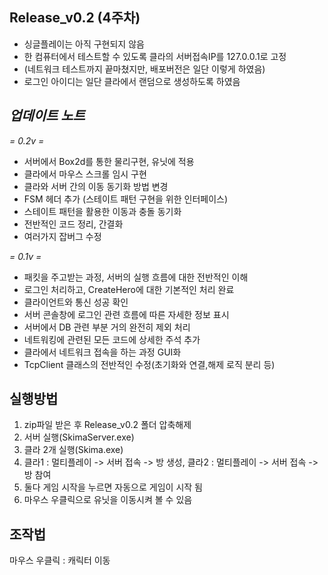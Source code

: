 Release_v0.2 (4주차)
--
- 싱글플레이는 아직 구현되지 않음
- 한 컴퓨터에서 테스트할 수 있도록 클라의 서버접속IP를 127.0.0.1로 고정
- (네트워크 테스트까지 끝마쳤지만, 배포버전은 일단 이렇게 하였음)
- 로그인 아이디는 일단 클라에서 랜덤으로 생성하도록 하였음

    
*업데이트 노트*
--
*= 0.2v =*

- 서버에서 Box2d를 통한 물리구현, 유닛에 적용
- 클라에서 마우스 스크롤 임시 구현
- 클라와 서버 간의 이동 동기화 방법 변경
- FSM 헤더 추가 (스테이트 패턴 구현을 위한 인터페이스)
- 스테이트 패턴을 활용한 이동과 충돌 동기화
- 전반적인 코드 정리, 간결화
- 여러가지 잡버그 수정

*= 0.1v =*

- 패킷을 주고받는 과정, 서버의 실행 흐름에 대한 전반적인 이해
- 로그인 처리하고, CreateHero에 대한 기본적인 처리 완료
- 클라이언트와 통신 성공 확인
- 서버 콘솔창에 로그인 관련 흐름에 따른 자세한 정보 표시
- 서버에서 DB 관련 부분 거의 완전히 제외 처리
- 네트워킹에 관련된 모든 코드에 상세한 주석 추가
- 클라에서 네트워크 접속을 하는 과정 GUI화
- TcpClient 클래스의 전반적인 수정(초기화와 연결,해제 로직 분리 등)


실행방법
--
1. zip파일 받은 후 Release_v0.2 폴더 압축해제
2. 서버 실행(SkimaServer.exe)
3. 클라 2개 실행(Skima.exe)
4. 클라1 : 멀티플레이 -> 서버 접속 -> 방 생성, 
   클라2 : 멀티플레이 -> 서버 접속 -> 방 참여
5. 둘다 게임 시작을 누르면 자동으로 게임이 시작 됨
6. 마우스 우클릭으로 유닛을 이동시켜 볼 수 있음


조작법
--
마우스 우클릭 : 캐릭터 이동
